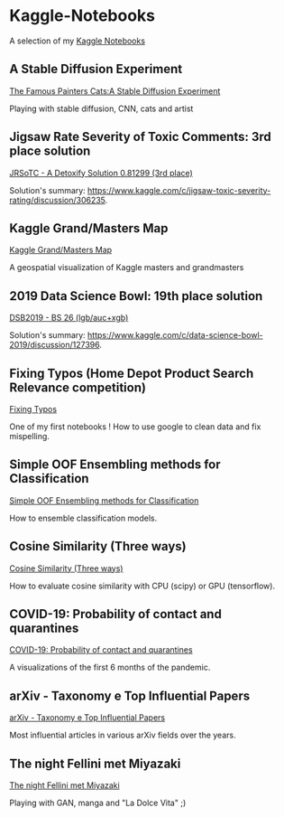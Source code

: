 # Kaggle-Notebooks
A selection of my [Kaggle Notebooks](https://www.kaggle.com/steubk)

## A Stable Diffusion Experiment
[The Famous Painters Cats:A Stable Diffusion Experiment](https://www.kaggle.com/code/steubk/a-stable-diffusion-experiment/) 

Playing with stable diffusion, CNN, cats and artist

## Jigsaw Rate Severity of Toxic Comments: 3rd place solution  
[JRSoTC - A Detoxify Solution 0.81299 (3rd place)](https://www.kaggle.com/code/steubk/jrsotc-a-detoxify-solution-0-81299-3rd-place) 

Solution's summary: https://www.kaggle.com/c/jigsaw-toxic-severity-rating/discussion/306235.


## Kaggle Grand/Masters Map
[Kaggle Grand/Masters Map](https://www.kaggle.com/steubk/kaggle-grand-masters-map) 

A geospatial visualization of Kaggle masters and grandmasters

## 2019 Data Science Bowl: 19th place solution 
[DSB2019 - BS 26 (lgb/auc+xgb)](https://www.kaggle.com/steubk/dsb2019-bs-26-lgb-auc-xgb)

Solution's summary: https://www.kaggle.com/c/data-science-bowl-2019/discussion/127396.

## Fixing Typos (Home Depot Product Search Relevance competition)
[Fixing Typos](https://www.kaggle.com/steubk/fixing-typos)

One of my first notebooks ! How to use google to clean data and fix mispelling. 

## Simple OOF Ensembling methods for Classification
[Simple OOF Ensembling methods for Classification](https://www.kaggle.com/steubk/simple-oof-ensembling-methods-for-classification)

How to ensemble classification models.

## Cosine Similarity (Three ways)
[Cosine Similarity (Three ways)](https://www.kaggle.com/steubk/cosine-similarity-three-ways)

How to evaluate cosine similarity with CPU (scipy) or GPU (tensorflow). 

## COVID-19: Probability of contact and quarantines
[COVID-19: Probability of contact and quarantines](https://www.kaggle.com/steubk/covid-19-probability-of-contact-and-quarantines)

A visualizations of the first 6 months of the pandemic.

## arXiv - Taxonomy e Top Influential Papers
[arXiv - Taxonomy e Top Influential Papers](https://www.kaggle.com/steubk/arxiv-taxonomy-e-top-influential-papers)

Most influential articles in various arXiv fields over the years.

## The night Fellini met Miyazaki 
[The night Fellini met Miyazaki](https://www.kaggle.com/steubk/the-night-fellini-met-miyazaki)

Playing with GAN, manga and "La Dolce Vita" ;)
